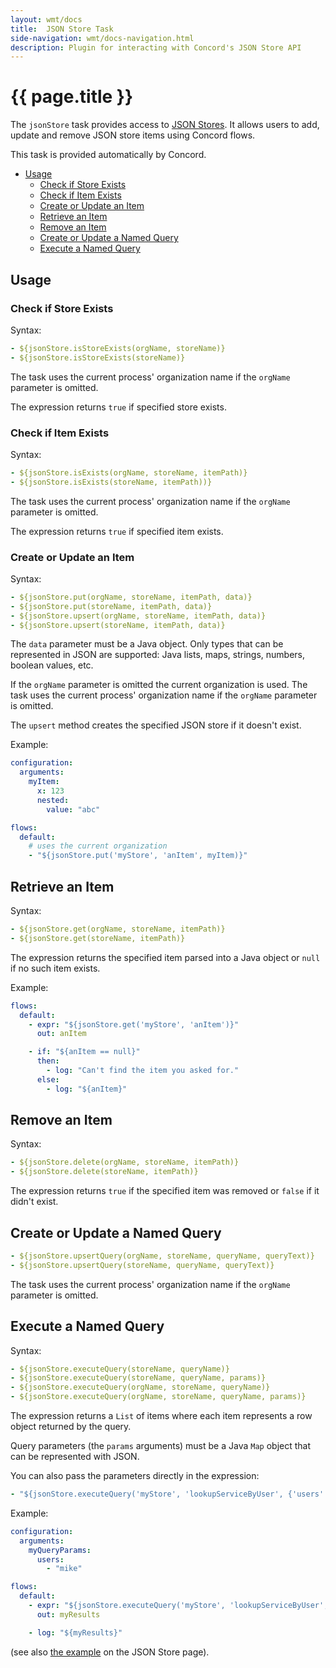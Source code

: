 ```yaml
---
layout: wmt/docs
title:  JSON Store Task
side-navigation: wmt/docs-navigation.html
description: Plugin for interacting with Concord's JSON Store API
---
```


# {{ page.title }}

The `jsonStore` task provides access to [JSON Stores](../getting-started/json-store.html).
It allows users to add, update and remove JSON store items using Concord flows.

This task is provided automatically by Concord.

- [Usage](#usage)
  - [Check if Store Exists](#check-if-store-exists)
  - [Check if Item Exists](#check-if-item-exists)
  - [Create or Update an Item](#create-or-update-an-item)
  - [Retrieve an Item](#remove-an-item)
  - [Remove an Item](#remove-an-item)
  - [Create or Update a Named Query](#create-or-update-a-named-query)
  - [Execute a Named Query](#execute-a-named-query)

## Usage

### Check if Store Exists

Syntax:

```yaml
- ${jsonStore.isStoreExists(orgName, storeName)}
- ${jsonStore.isStoreExists(storeName)}
```

The task uses the current process' organization name if the `orgName` parameter
is omitted.

The expression returns `true` if specified store exists.

### Check if Item Exists

Syntax:

```yaml
- ${jsonStore.isExists(orgName, storeName, itemPath)}
- ${jsonStore.isExists(storeName, itemPath))}
```

The task uses the current process' organization name if the `orgName` parameter
is omitted. 

The expression returns `true` if specified item exists.

### Create or Update an Item

Syntax:

```yaml
- ${jsonStore.put(orgName, storeName, itemPath, data)}
- ${jsonStore.put(storeName, itemPath, data)}
- ${jsonStore.upsert(orgName, storeName, itemPath, data)}
- ${jsonStore.upsert(storeName, itemPath, data)}
```

The `data` parameter must be a Java object. Only types that can be represented
in JSON are supported: Java lists, maps, strings, numbers, boolean values, etc.

If the `orgName` parameter is omitted the current organization is used.
The task uses the current process' organization name if the `orgName` parameter
is omitted.

The `upsert` method creates the specified JSON store if it doesn't exist. 

Example:

```yaml
configuration:
  arguments:
    myItem:
      x: 123
      nested:
        value: "abc"

flows:
  default:
    # uses the current organization
    - "${jsonStore.put('myStore', 'anItem', myItem)}"
```

## Retrieve an Item

Syntax:

```yaml
- ${jsonStore.get(orgName, storeName, itemPath)}
- ${jsonStore.get(storeName, itemPath)}
```

The expression returns the specified item parsed into a Java object or `null`
if no such item exists.

Example:

```yaml
flows:
  default:
    - expr: "${jsonStore.get('myStore', 'anItem')}"
      out: anItem

    - if: "${anItem == null}"
      then:
        - log: "Can't find the item you asked for."
      else:
        - log: "${anItem}"
```

## Remove an Item

Syntax:

```yaml
- ${jsonStore.delete(orgName, storeName, itemPath)}
- ${jsonStore.delete(storeName, itemPath)}  
```

The expression returns `true` if the specified item was removed or `false` if
it didn't exist.

## Create or Update a Named Query

```yaml
- ${jsonStore.upsertQuery(orgName, storeName, queryName, queryText)}
- ${jsonStore.upsertQuery(storeName, queryName, queryText)}
```

The task uses the current process' organization name if the `orgName` parameter
is omitted.

## Execute a Named Query

Syntax:

```yaml
- ${jsonStore.executeQuery(storeName, queryName)}
- ${jsonStore.executeQuery(storeName, queryName, params)}
- ${jsonStore.executeQuery(orgName, storeName, queryName)}
- ${jsonStore.executeQuery(orgName, storeName, queryName, params)}
```

The expression returns a `List` of items where each item represents a row
object returned by the query.

Query parameters (the `params` arguments) must be a Java `Map` object that can
be represented with JSON.

You can also pass the parameters directly in the expression:

```yaml
- "${jsonStore.executeQuery('myStore', 'lookupServiceByUser', {'users': ['mike']})}"
```

Example:

```yaml
configuration:
  arguments:
    myQueryParams:
      users:
        - "mike"

flows:
  default:
    - expr: "${jsonStore.executeQuery('myStore', 'lookupServiceByUser', myQueryParams)}"
      out: myResults

    - log: "${myResults}"
```

(see also [the example](../getting-started/json-store.html#example) on the
JSON Store page).
